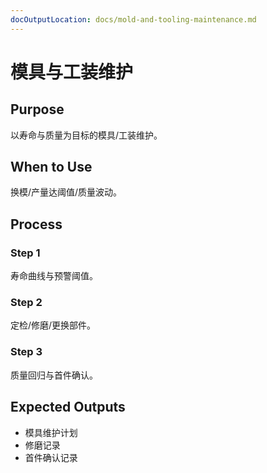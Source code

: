 ```yaml
---
docOutputLocation: docs/mold-and-tooling-maintenance.md
---
```


# 模具与工装维护

## Purpose

以寿命与质量为目标的模具/工装维护。

## When to Use

换模/产量达阈值/质量波动。

## Process

### Step 1

寿命曲线与预警阈值。

### Step 2

定检/修磨/更换部件。

### Step 3

质量回归与首件确认。

## Expected Outputs

- 模具维护计划
- 修磨记录
- 首件确认记录

